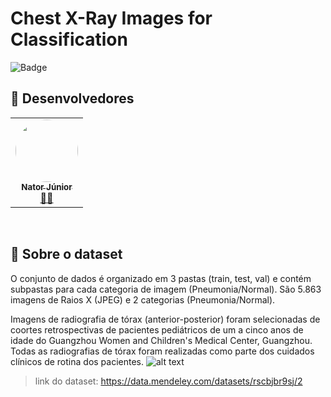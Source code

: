 # Chest X-Ray Images for Classification


![Badge](https://img.shields.io/badge/Version-0.1.0-%237159c1?style=for-the-badge&logo=github) 

## 👀 Desenvolvedores
<table>
  <tr>
    <td align="center"><a href="https://github.com/natorjunior"><img style="border-radius: 50%;" src="https://avatars.githubusercontent.com/u/51802728?v=4" width="100px;" alt=""/><br /><sub><b>Nator Júnior</b></sub></a><br /><a href="https://github.com/natorjunior" title="Nator Junior">👨‍🚀</a></td>
</table>
<br>

## 🎯 Sobre o dataset
O conjunto de dados é organizado em 3 pastas (train, test, val) e contém subpastas para cada categoria de imagem (Pneumonia/Normal). São 5.863 imagens de Raios X (JPEG) e 2 categorias (Pneumonia/Normal).

Imagens de radiografia de tórax (anterior-posterior) foram selecionadas de coortes retrospectivas de pacientes pediátricos de um a cinco anos de idade do Guangzhou Women and Children's Medical Center, Guangzhou. Todas as radiografias de tórax foram realizadas como parte dos cuidados clínicos de rotina dos pacientes.
![alt text](https://raw.githubusercontent.com/natorjunior/turma-319/main/Redes-neurais/material-de-apoio/xray.png)


> link do dataset: 
	https://data.mendeley.com/datasets/rscbjbr9sj/2

